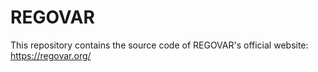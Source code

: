 REGOVAR
=======

This repository contains the source code of REGOVAR's official website: https://regovar.org/
